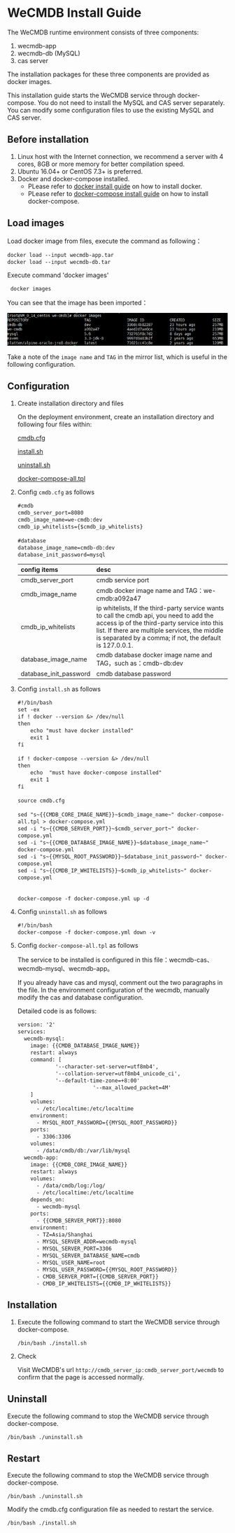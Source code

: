 # WeCMDB Install Guide


The WeCMDB runtime environment consists of three components: 

1. wecmdb-app
2. wecmdb-db (MySQL)
3. cas server

The installation packages for these three components are provided as docker images.

This installation guide starts the WeCMDB service through docker-compose. You do not need to install the MySQL and CAS server separately. You can modify some configuration files to use the existing MySQL and CAS server.


## Before installation
1. Linux host with the Internet connection, we recommend a server with 4 cores, 8GB or more memory for better compilation speed.
2. Ubuntu 16.04+ or CentOS 7.3+ is preferred.
3. Docker and docker-compose installed.
     - PLease refer to [docker install guide](https://github.com/WeBankPartners/we-cmdb/blob/master/cmdb-wiki/docs/install/docker_install_guide_en.md) on how to install docker.
     - PLease refer to [docker-compose install guide](https://github.com/WeBankPartners/we-cmdb/blob/master/cmdb-wiki/docs/install/docker-compose_install_guide_en.md) on how to install docker-compose.


## Load images

   Load docker image from files, execute the command as following：

   ```shell script
   docker load --input wecmdb-app.tar
   docker load --input wecmdb-db.tar 
   ```

   Execute command 'docker images'

   ```shell script
	docker images
   ```

   You can see that the image has been imported：

   ![wecmdb_images](images/wecmdb_images.png)

   Take a note of the `image name` and `TAG` in the mirror list, which is useful in the following configuration.

## Configuration
1. Create installation directory and files
	
	On the deployment environment, create an installation directory and following four files within:

	[cmdb.cfg](../../../build/cmdb.cfg)

	[install.sh](../../../build/install.sh)

	[uninstall.sh](../../../build/uninstall.sh)

	[docker-compose-all.tpl](../../../build/docker-compose-all.tpl)

2. Config `cmdb.cfg` as follows

	```
	#cmdb
	cmdb_server_port=8080
	cmdb_image_name=we-cmdb:dev
	cmdb_ip_whitelists={$cmdb_ip_whitelists}

	#database
	database_image_name=cmdb-db:dev
	database_init_password=mysql
	```

	 config items             |desc
	 -------------------------|--------------------
	 cmdb_server_port         |cmdb service port
	 cmdb_image_name          |cmdb docker image name and TAG：we-cmdb:a092a47
	 cmdb_ip_whitelists       |ip whitelists, If the third-party service wants to call the cmdb api, you need to add the access ip of the third-party service into this list. If there are multiple services, the middle is separated by a comma; if not, the default is 127.0.0.1.
	 database_image_name      |cmdb database docker image name and TAG，such as：cmdb-db:dev
	 database_init_password   |cmdb database password


3. Config `install.sh` as follows

	```shell script
	#!/bin/bash
	set -ex
	if ! docker --version &> /dev/null
	then
	    echo "must have docker installed"
	    exit 1
	fi
	
	if ! docker-compose --version &> /dev/null
	then
	    echo  "must have docker-compose installed"
	    exit 1
	fi
	
	source cmdb.cfg
	
	sed "s~{{CMDB_CORE_IMAGE_NAME}}~$cmdb_image_name~" docker-compose-all.tpl > docker-compose.yml
	sed -i "s~{{CMDB_SERVER_PORT}}~$cmdb_server_port~" docker-compose.yml  
	sed -i "s~{{CMDB_DATABASE_IMAGE_NAME}}~$database_image_name~" docker-compose.yml  
	sed -i "s~{{MYSQL_ROOT_PASSWORD}}~$database_init_password~" docker-compose.yml 
	sed -i "s~{{CMDB_IP_WHITELISTS}}~$cmdb_ip_whitelists~" docker-compose.yml
	
	
	docker-compose -f docker-compose.yml up -d
	```

4. Config `uninstall.sh` as follows

	```shell script
	#!/bin/bash
	docker-compose -f docker-compose.yml down -v
	```

5. Config `docker-compose-all.tpl` as follows
	
	The service to be installed is configured in this file：wecmdb-cas、wecmdb-mysql、wecmdb-app。

	If you already have cas and mysql, comment out the two paragraphs in the file. In the environment configuration of the wecmdb, manually modify the cas and database configuration.
	
	Detailed code is as follows:

	```
	version: '2'
	services:
	  wecmdb-mysql:
	    image: {{CMDB_DATABASE_IMAGE_NAME}}
	    restart: always
	    command: [
	            '--character-set-server=utf8mb4',
	            '--collation-server=utf8mb4_unicode_ci',
	            '--default-time-zone=+8:00'
							'--max_allowed_packet=4M'
	    ]
	    volumes:
	      - /etc/localtime:/etc/localtime
	    environment:
	      - MYSQL_ROOT_PASSWORD={{MYSQL_ROOT_PASSWORD}}
	    ports:
	      - 3306:3306
	    volumes:
	      - /data/cmdb/db:/var/lib/mysql
	  wecmdb-app:
	    image: {{CMDB_CORE_IMAGE_NAME}}
	    restart: always
	    volumes:
	      - /data/cmdb/log:/log/
	      - /etc/localtime:/etc/localtime
	    depends_on:
	      - wecmdb-mysql
	    ports:
	      - {{CMDB_SERVER_PORT}}:8080
	    environment:
	      - TZ=Asia/Shanghai
	      - MYSQL_SERVER_ADDR=wecmdb-mysql
	      - MYSQL_SERVER_PORT=3306
	      - MYSQL_SERVER_DATABASE_NAME=cmdb
	      - MYSQL_USER_NAME=root
	      - MYSQL_USER_PASSWORD={{MYSQL_ROOT_PASSWORD}}
	      - CMDB_SERVER_PORT={{CMDB_SERVER_PORT}}
	      - CMDB_IP_WHITELISTS={{CMDB_IP_WHITELISTS}}
	```

## Installation
1. Execute the following command to start the WeCMDB service through docker-compose.
	
	```shell script
	/bin/bash ./install.sh
	```
 
2. Check

	Visit WeCMDB's url `http://cmdb_server_ip:cmdb_server_port/wecmdb` to confirm that the page is accessed normally.
	

## Uninstall
Execute the following command to stop the WeCMDB service through docker-compose.

```shell script
/bin/bash ./uninstall.sh
```

## Restart
Execute the following command to stop the WeCMDB service through docker-compose.

```shell script
/bin/bash ./uninstall.sh
```

Modify the cmdb.cfg configuration file as needed to restart the service.

```shell script
/bin/bash ./install.sh
```